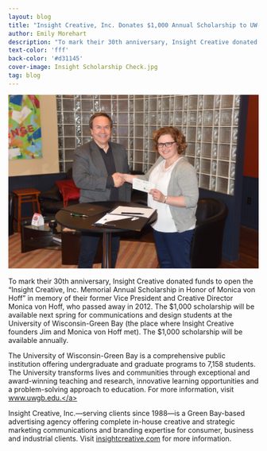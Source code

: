 ```yaml
---
layout: blog
title: "Insight Creative, Inc. Donates $1,000 Annual Scholarship to UW-Green Bay Communications and Design Students"
author: Emily Morehart
description: "To mark their 30th anniversary, Insight Creative donated funds to open the “Insight Creative, Inc. Memorial Annual Scholarship in Honor of Monica von Hoff"."
text-color: 'fff'
back-color: '#d31145'
cover-image: Insight Scholarship Check.jpg
tag: blog
---
```

<img data-aos="fade-up" src="/img/blog/Insight Scholarship Check.jpg"
alt="UW-Green Bay Communications and Design Students Scholarship"
srcset="
/img/blog/Insight Scholarship Check.jpg 2400w,
/img/blog/Insight Scholarship Check.jpg 1800w,
/img/blog/Insight Scholarship Check.jpg 1200w,
/img/blog/Insight Scholarship Check.jpg 900w,
/img/blog/Insight Scholarship Check.jpg 600w,
/img/blog/Insight Scholarship Check.jpg 400w" />

To mark their 30th anniversary, Insight Creative donated funds to open the “Insight Creative, Inc. Memorial Annual Scholarship in Honor of Monica von Hoff” in memory of their former Vice President and Creative Director Monica von Hoff, who passed away in 2012. The $1,000 scholarship will be available next spring for communications and design students at the University of Wisconsin-Green Bay (the place where Insight Creative founders Jim and Monica von Hoff met). The $1,000 scholarship will be available annually.

The University of Wisconsin-Green Bay is a comprehensive public institution offering undergraduate and graduate programs to 7,158 students. The University transforms lives and communities through exceptional and award-winning teaching and research, innovative learning opportunities and a problem-solving approach to education. For more information, visit <a href='http://www.uwgb.edu/' target='_blank' rel='noopener'>www.uwgb.edu.</a>

Insight Creative, Inc.—serving clients since 1988—is a Green Bay-based advertising agency offering complete in-house creative and strategic marketing communications and branding expertise for consumer, business and industrial clients. Visit <a href="https://insightcreative.com/">insightcreative.com</a> for more information.
